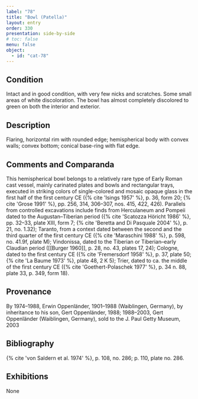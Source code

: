 ```yaml
---
label: "78"
title: "Bowl (Patella)"
layout: entry
order: 330
presentation: side-by-side
# toc: false
menu: false
object:
  - id: "cat-78"
---
```


## Condition

Intact and in good condition, with very few nicks and scratches. Some small areas of white discoloration. The bowl has almost completely discolored to green on both the interior and exterior.

## Description

Flaring, horizontal rim with rounded edge; hemispherical body with convex walls; convex bottom; conical base-ring with flat edge.

## Comments and Comparanda

This hemispherical bowl belongs to a relatively rare type of Early Roman cast vessel, mainly carinated plates and bowls and rectangular trays, executed in striking colors of single-colored and mosaic opaque glass in the first half of the first century CE ({% cite 'Isings 1957' %}, p. 36, form 20; {% cite 'Grose 1991' %}, pp. 256, 314, 306–307, nos. 415, 422, 426). Parallels from controlled excavations include finds from Herculaneum and Pompeii dated to the Augustan–Tiberian period ({% cite 'Scatozza Höricht 1986' %}, pp. 32–33, plate XIII, form 7; {% cite 'Beretta and Di Pasquale 2004' %}, p. 21, no. 1.32); Taranto, from a context dated between the second and the third quarter of the first century CE ({% cite 'Maraschini 1988' %}, p. 598, no. 41.9f, plate M); Vindonissa, dated to the Tiberian or Tiberian–early Claudian period ([[Burger 1960]], p. 28, no. 43, plates 17, 24); Cologne, dated to the first century CE ({% cite 'Fremersdorf 1958' %}, p. 37, plate 50; {% cite 'La Baume 1973' %}, plate 48, 2 K 5); Trier, dated to ca. the middle of the first century CE ({% cite 'Goethert-Polaschek 1977' %}, p. 34 n. 88, plate 33, p. 349, form 18).

## Provenance

By 1974–1988, Erwin Oppenländer, 1901–1988 (Waiblingen, Germany), by inheritance to his son, Gert Oppenländer, 1988; 1988–2003, Gert Oppenländer (Waiblingen, Germany), sold to the J. Paul Getty Museum, 2003

## Bibliography

{% cite 'von Saldern et al. 1974' %}, p. 108, no. 286; p. 110, plate no. 286.

## Exhibitions

None
